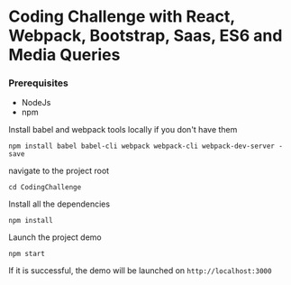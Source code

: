 # Coding Challenge with React, Webpack, Bootstrap, Saas, ES6 and Media Queries


### Prerequisites

* NodeJs
* npm

Install babel and webpack tools locally if you don't have them

`npm install babel babel-cli webpack webpack-cli webpack-dev-server -save`

navigate to the project root

`cd CodingChallenge`

Install all the dependencies

`npm install`

Launch the project demo

`npm start`

If it is successful, the demo will be launched on `http://localhost:3000`
